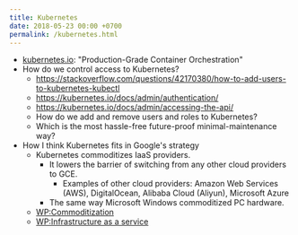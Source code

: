 ```yaml
---
title: Kubernetes
date: 2018-05-23 00:00 +0700
permalink: /kubernetes.html
---
```


- [kubernetes.io](https://kubernetes.io/): "Production-Grade Container Orchestration"
- How do we control access to Kubernetes?
    - https://stackoverflow.com/questions/42170380/how-to-add-users-to-kubernetes-kubectl
    - https://kubernetes.io/docs/admin/authentication/
    - https://kubernetes.io/docs/admin/accessing-the-api/
    - How do we add and remove users and roles to Kubernetes?
    - Which is the most hassle-free future-proof minimal-maintenance way?
- How I think Kubernetes fits in Google's strategy
    - Kubernetes commoditizes IaaS providers.
        - It lowers the barrier of switching from any other cloud providers to GCE.
            - Examples of other cloud providers:
            Amazon Web Services (AWS), DigitalOcean, Alibaba Cloud (Aliyun), Microsoft Azure
        - The same way Microsoft Windows commoditized PC hardware.
    - [WP:Commoditization](https://en.wikipedia.org/wiki/Commoditization)
    - [WP:Infrastructure as a service](https://en.wikipedia.org/wiki/Infrastructure_as_a_service)
